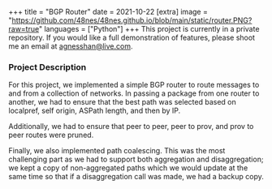 +++
title = "BGP Router"
date = 2021-10-22
[extra]
image = "https://github.com/48nes/48nes.github.io/blob/main/static/router.PNG?raw=true"
languages = ["Python"]
+++
This project is currently in a private repository. If you would like a full demonstration of features, please shoot me an email at [agnesshan@live.com](mailto:agnesshan@live.com).

### Project Description
For this project, we implemented a simple BGP router to route messages to and from a collection of networks. In passing a package from one router to another, we had to ensure that the best path was selected based on localpref, self origin, ASPath length, and then by IP. 

Additionally, we had to ensure that peer to peer, peer to prov, and prov to peer routes were pruned. 

Finally, we also implemented path coalescing. This was the most challenging part as we had to support both aggregation and disaggregation; we kept a copy of non-aggregated paths which we would update at the same time so that if a disaggregation call was made, we had a backup copy. 